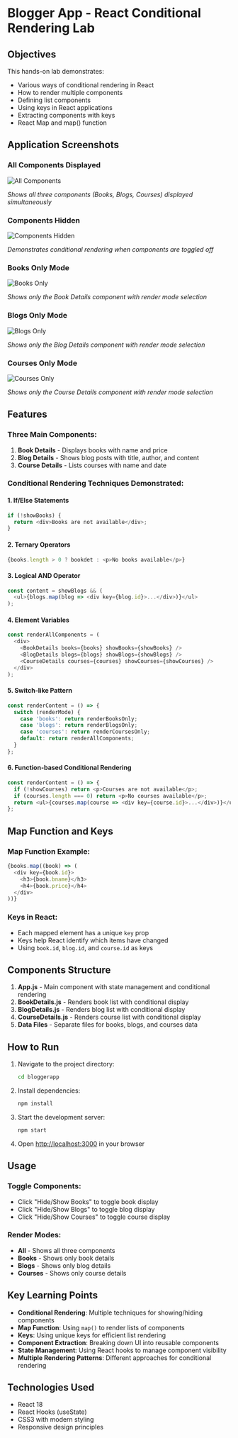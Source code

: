 # Blogger App - React Conditional Rendering Lab

## Objectives

This hands-on lab demonstrates:
- Various ways of conditional rendering in React
- How to render multiple components
- Defining list components
- Using keys in React applications
- Extracting components with keys
- React Map and map() function

## Application Screenshots

### All Components Displayed
![All Components](all-components.png)

*Shows all three components (Books, Blogs, Courses) displayed simultaneously*

### Components Hidden
![Components Hidden](components-hidden.png)

*Demonstrates conditional rendering when components are toggled off*

### Books Only Mode
![Books Only](books-only.png)

*Shows only the Book Details component with render mode selection*

### Blogs Only Mode
![Blogs Only](blogs-only.png)

*Shows only the Blog Details component with render mode selection*

### Courses Only Mode
![Courses Only](courses-only.png)

*Shows only the Course Details component with render mode selection*

## Features

### Three Main Components:
1. **Book Details** - Displays books with name and price
2. **Blog Details** - Shows blog posts with title, author, and content
3. **Course Details** - Lists courses with name and date

### Conditional Rendering Techniques Demonstrated:

#### 1. **If/Else Statements**
```javascript
if (!showBooks) {
  return <div>Books are not available</div>;
}
```

#### 2. **Ternary Operators**
```javascript
{books.length > 0 ? bookdet : <p>No books available</p>}
```

#### 3. **Logical AND Operator**
```javascript
const content = showBlogs && (
  <ul>{blogs.map(blog => <div key={blog.id}>...</div>)}</ul>
);
```

#### 4. **Element Variables**
```javascript
const renderAllComponents = (
  <div>
    <BookDetails books={books} showBooks={showBooks} />
    <BlogDetails blogs={blogs} showBlogs={showBlogs} />
    <CourseDetails courses={courses} showCourses={showCourses} />
  </div>
);
```

#### 5. **Switch-like Pattern**
```javascript
const renderContent = () => {
  switch (renderMode) {
    case 'books': return renderBooksOnly;
    case 'blogs': return renderBlogsOnly;
    case 'courses': return renderCoursesOnly;
    default: return renderAllComponents;
  }
};
```

#### 6. **Function-based Conditional Rendering**
```javascript
const renderContent = () => {
  if (!showCourses) return <p>Courses are not available</p>;
  if (courses.length === 0) return <p>No courses available</p>;
  return <ul>{courses.map(course => <div key={course.id}>...</div>)}</ul>;
};
```

## Map Function and Keys

### **Map Function Example:**
```javascript
{books.map((book) => (
  <div key={book.id}>
    <h3>{book.bname}</h3>
    <h4>{book.price}</h4>
  </div>
))}
```

### **Keys in React:**
- Each mapped element has a unique `key` prop
- Keys help React identify which items have changed
- Using `book.id`, `blog.id`, and `course.id` as keys

## Components Structure

1. **App.js** - Main component with state management and conditional rendering
2. **BookDetails.js** - Renders book list with conditional display
3. **BlogDetails.js** - Renders blog list with conditional display
4. **CourseDetails.js** - Renders course list with conditional display
5. **Data Files** - Separate files for books, blogs, and courses data

## How to Run

1. Navigate to the project directory:
   ```bash
   cd bloggerapp
   ```

2. Install dependencies:
   ```bash
   npm install
   ```

3. Start the development server:
   ```bash
   npm start
   ```

4. Open [http://localhost:3000](http://localhost:3000) in your browser

## Usage

### **Toggle Components:**
- Click "Hide/Show Books" to toggle book display
- Click "Hide/Show Blogs" to toggle blog display
- Click "Hide/Show Courses" to toggle course display

### **Render Modes:**
- **All** - Shows all three components
- **Books** - Shows only book details
- **Blogs** - Shows only blog details
- **Courses** - Shows only course details

## Key Learning Points

- **Conditional Rendering**: Multiple techniques for showing/hiding components
- **Map Function**: Using `map()` to render lists of components
- **Keys**: Using unique keys for efficient list rendering
- **Component Extraction**: Breaking down UI into reusable components
- **State Management**: Using React hooks to manage component visibility
- **Multiple Rendering Patterns**: Different approaches for conditional rendering

## Technologies Used

- React 18
- React Hooks (useState)
- CSS3 with modern styling
- Responsive design principles
